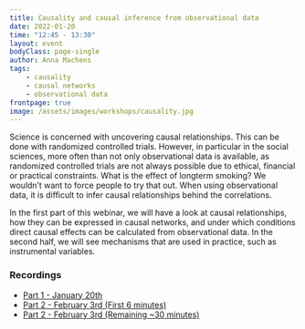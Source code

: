 ```yaml
---
title: Causality and causal inference from observational data
date: 2022-01-20
time: "12:45 - 13:30"
layout: event
bodyClass: page-single
author: Anna Machens
tags:
    - causality
    - causal networks
    - observational data
frontpage: true
image: /assets/images/workshops/causality.jpg
---
```


Science is concerned with uncovering causal relationships. This can be done with randomized controlled trials. However, in particular in the social sciences, more often than not only observational data is available, as randomized controlled trials are not always possible due to ethical, financial or practical constraints. What is the effect of longterm smoking? We wouldn’t want to force people to try that out. When using observational data, it is difficult to infer causal relationships behind the correlations.

In the first part of this webinar, we will have a look at causal relationships, how they can be expressed in causal networks, and under which conditions direct causal effects can be calculated from observational data. In the second half, we will see mechanisms that are used in practice, such as instrumental variables.

### Recordings

-   [Part 1 - January 20th](<https://universiteittwente-my.sharepoint.com/:v:/r/personal/a_k_machens_utwente_nl/Documents/Recordings/Causality%20and%20Causal%20Inference%20from%20observational%20data%20(BDSi%20webinar%20series)-20220120_124728-Meeting%20Recording.mp4?csf=1&web=1&e=EyMqTS>)
-   [Part 2 - February 3rd (First 6 minutes)](<https://universiteittwente-my.sharepoint.com/:v:/r/personal/a_k_machens_utwente_nl/Documents/Recordings/Causality%20and%20Causal%20Inference%20from%20observational%20data%20-%20part%202%20(BDSi%20webinar%20series)-20220203_124727-Meeting%20Recording.mp4?csf=1&web=1&e=vubqCh>)
-   [Part 2 - February 3rd (Remaining ~30 minutes)](<https://universiteittwente-my.sharepoint.com/:v:/r/personal/a_k_machens_utwente_nl/Documents/Recordings/Causality%20and%20Causal%20Inference%20from%20observational%20data%20-%20part%202%20(BDSi%20webinar%20series)-20220203_125401-Meeting%20Recording.mp4?csf=1&web=1&e=5DvqFz>)
